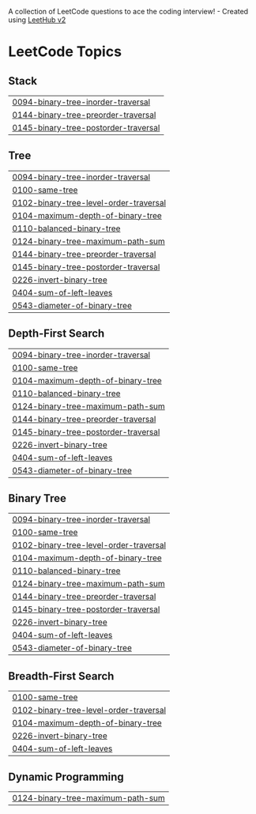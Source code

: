 A collection of LeetCode questions to ace the coding interview! - Created using [LeetHub v2](https://github.com/arunbhardwaj/LeetHub-2.0)
<!---LeetCode Topics Start-->
# LeetCode Topics
## Stack
|  |
| ------- |
| [0094-binary-tree-inorder-traversal](https://github.com/Rupak-18/DSA-BinaryTrees/tree/master/0094-binary-tree-inorder-traversal) |
| [0144-binary-tree-preorder-traversal](https://github.com/Rupak-18/DSA-BinaryTrees/tree/master/0144-binary-tree-preorder-traversal) |
| [0145-binary-tree-postorder-traversal](https://github.com/Rupak-18/DSA-BinaryTrees/tree/master/0145-binary-tree-postorder-traversal) |
## Tree
|  |
| ------- |
| [0094-binary-tree-inorder-traversal](https://github.com/Rupak-18/DSA-BinaryTrees/tree/master/0094-binary-tree-inorder-traversal) |
| [0100-same-tree](https://github.com/Rupak-18/DSA-BinaryTrees/tree/master/0100-same-tree) |
| [0102-binary-tree-level-order-traversal](https://github.com/Rupak-18/DSA-BinaryTrees/tree/master/0102-binary-tree-level-order-traversal) |
| [0104-maximum-depth-of-binary-tree](https://github.com/Rupak-18/DSA-BinaryTrees/tree/master/0104-maximum-depth-of-binary-tree) |
| [0110-balanced-binary-tree](https://github.com/Rupak-18/DSA-BinaryTrees/tree/master/0110-balanced-binary-tree) |
| [0124-binary-tree-maximum-path-sum](https://github.com/Rupak-18/DSA-BinaryTrees/tree/master/0124-binary-tree-maximum-path-sum) |
| [0144-binary-tree-preorder-traversal](https://github.com/Rupak-18/DSA-BinaryTrees/tree/master/0144-binary-tree-preorder-traversal) |
| [0145-binary-tree-postorder-traversal](https://github.com/Rupak-18/DSA-BinaryTrees/tree/master/0145-binary-tree-postorder-traversal) |
| [0226-invert-binary-tree](https://github.com/Rupak-18/DSA-BinaryTrees/tree/master/0226-invert-binary-tree) |
| [0404-sum-of-left-leaves](https://github.com/Rupak-18/DSA-BinaryTrees/tree/master/0404-sum-of-left-leaves) |
| [0543-diameter-of-binary-tree](https://github.com/Rupak-18/DSA-BinaryTrees/tree/master/0543-diameter-of-binary-tree) |
## Depth-First Search
|  |
| ------- |
| [0094-binary-tree-inorder-traversal](https://github.com/Rupak-18/DSA-BinaryTrees/tree/master/0094-binary-tree-inorder-traversal) |
| [0100-same-tree](https://github.com/Rupak-18/DSA-BinaryTrees/tree/master/0100-same-tree) |
| [0104-maximum-depth-of-binary-tree](https://github.com/Rupak-18/DSA-BinaryTrees/tree/master/0104-maximum-depth-of-binary-tree) |
| [0110-balanced-binary-tree](https://github.com/Rupak-18/DSA-BinaryTrees/tree/master/0110-balanced-binary-tree) |
| [0124-binary-tree-maximum-path-sum](https://github.com/Rupak-18/DSA-BinaryTrees/tree/master/0124-binary-tree-maximum-path-sum) |
| [0144-binary-tree-preorder-traversal](https://github.com/Rupak-18/DSA-BinaryTrees/tree/master/0144-binary-tree-preorder-traversal) |
| [0145-binary-tree-postorder-traversal](https://github.com/Rupak-18/DSA-BinaryTrees/tree/master/0145-binary-tree-postorder-traversal) |
| [0226-invert-binary-tree](https://github.com/Rupak-18/DSA-BinaryTrees/tree/master/0226-invert-binary-tree) |
| [0404-sum-of-left-leaves](https://github.com/Rupak-18/DSA-BinaryTrees/tree/master/0404-sum-of-left-leaves) |
| [0543-diameter-of-binary-tree](https://github.com/Rupak-18/DSA-BinaryTrees/tree/master/0543-diameter-of-binary-tree) |
## Binary Tree
|  |
| ------- |
| [0094-binary-tree-inorder-traversal](https://github.com/Rupak-18/DSA-BinaryTrees/tree/master/0094-binary-tree-inorder-traversal) |
| [0100-same-tree](https://github.com/Rupak-18/DSA-BinaryTrees/tree/master/0100-same-tree) |
| [0102-binary-tree-level-order-traversal](https://github.com/Rupak-18/DSA-BinaryTrees/tree/master/0102-binary-tree-level-order-traversal) |
| [0104-maximum-depth-of-binary-tree](https://github.com/Rupak-18/DSA-BinaryTrees/tree/master/0104-maximum-depth-of-binary-tree) |
| [0110-balanced-binary-tree](https://github.com/Rupak-18/DSA-BinaryTrees/tree/master/0110-balanced-binary-tree) |
| [0124-binary-tree-maximum-path-sum](https://github.com/Rupak-18/DSA-BinaryTrees/tree/master/0124-binary-tree-maximum-path-sum) |
| [0144-binary-tree-preorder-traversal](https://github.com/Rupak-18/DSA-BinaryTrees/tree/master/0144-binary-tree-preorder-traversal) |
| [0145-binary-tree-postorder-traversal](https://github.com/Rupak-18/DSA-BinaryTrees/tree/master/0145-binary-tree-postorder-traversal) |
| [0226-invert-binary-tree](https://github.com/Rupak-18/DSA-BinaryTrees/tree/master/0226-invert-binary-tree) |
| [0404-sum-of-left-leaves](https://github.com/Rupak-18/DSA-BinaryTrees/tree/master/0404-sum-of-left-leaves) |
| [0543-diameter-of-binary-tree](https://github.com/Rupak-18/DSA-BinaryTrees/tree/master/0543-diameter-of-binary-tree) |
## Breadth-First Search
|  |
| ------- |
| [0100-same-tree](https://github.com/Rupak-18/DSA-BinaryTrees/tree/master/0100-same-tree) |
| [0102-binary-tree-level-order-traversal](https://github.com/Rupak-18/DSA-BinaryTrees/tree/master/0102-binary-tree-level-order-traversal) |
| [0104-maximum-depth-of-binary-tree](https://github.com/Rupak-18/DSA-BinaryTrees/tree/master/0104-maximum-depth-of-binary-tree) |
| [0226-invert-binary-tree](https://github.com/Rupak-18/DSA-BinaryTrees/tree/master/0226-invert-binary-tree) |
| [0404-sum-of-left-leaves](https://github.com/Rupak-18/DSA-BinaryTrees/tree/master/0404-sum-of-left-leaves) |
## Dynamic Programming
|  |
| ------- |
| [0124-binary-tree-maximum-path-sum](https://github.com/Rupak-18/DSA-BinaryTrees/tree/master/0124-binary-tree-maximum-path-sum) |
<!---LeetCode Topics End-->